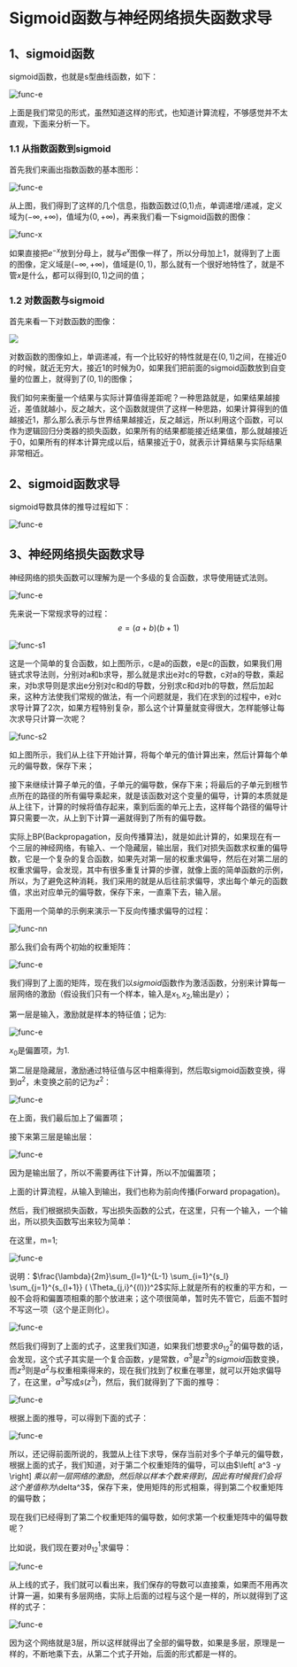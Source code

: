# Sigmoid函数与神经网络损失函数求导



## 1、sigmoid函数
sigmoid函数，也就是s型曲线函数，如下： 

![func-e](sig_images/math-1.png)

  上面是我们常见的形式，虽然知道这样的形式，也知道计算流程，不够感觉并不太直观，下面来分析一下。



### 1.1 从指数函数到sigmoid

   首先我们来画出指数函数的基本图形：

![func-e](sig_images/func-e.png)  

   从上图，我们得到了这样的几个信息，指数函数过(0,1)点，单调递增/递减，定义域为$(-\infty,+\infty)$，值域为$(0,+\infty)$，再来我们看一下sigmoid函数的图像：

![func-x](sig_images/func-x.png)

   如果直接把$e^{-x}$放到分母上，就与$e^{x}$图像一样了，所以分母加上1，就得到了上面的图像，定义域是$(-\infty,+\infty)$，值域是$(0,1)$，那么就有一个很好地特性了，就是不管$x$是什么，都可以得到$(0,1)$之间的值；

### 1.2 对数函数与sigmoid

   首先来看一下对数函数的图像：

![](sig_images/func-l.png)        

   对数函数的图像如上，单调递减，有一个比较好的特性就是在$(0,1)$之间，在接近0的时候，就近无穷大，接近1的时候为0，如果我们把前面的sigmoid函数放到自变量的位置上，就得到了$(0,1)$的图像；

   我们如何来衡量一个结果与实际计算值得差距呢？一种思路就是，如果结果越接近，差值就越小，反之越大，这个函数就提供了这样一种思路，如果计算得到的值越接近1，那么那么表示与世界结果越接近，反之越远，所以利用这个函数，可以作为逻辑回归分类器的损失函数，如果所有的结果都能接近结果值，那么就越接近于0，如果所有的样本计算完成以后，结果接近于0，就表示计算结果与实际结果非常相近。

## 2、sigmoid函数求导

sigmoid导数具体的推导过程如下：

![func-e](sig_images/math-2.png)

## 3、神经网络损失函数求导

神经网络的损失函数可以理解为是一个多级的复合函数，求导使用链式法则。

![func-e](sig_images/math-3.png)

 先来说一下常规求导的过程：
$$
e = (a+b)(b+1)
$$


![func-s1](sig_images/func-s1.png)

   这是一个简单的复合函数，如上图所示，c是a的函数，e是c的函数，如果我们用链式求导法则，分别对a和b求导，那么就是求出e对c的导数，c对a的导数，乘起来，对b求导则是求出e分别对c和d的导数，分别求c和d对b的导数，然后加起来，这种方法使我们常规的做法，有一个问题就是，我们在求到的过程中，e对c求导计算了2次，如果方程特别复杂，那么这个计算量就变得很大，怎样能够让每次求导只计算一次呢？

![func-s2](sig_images/func-s2.png)

   如上图所示，我们从上往下开始计算，将每个单元的值计算出来，然后计算每个单元的偏导数，保存下来；

   接下来继续计算子单元的值，子单元的偏导数，保存下来；将最后的子单元到根节点所在的路径的所有偏导乘起来，就是该函数对这个变量的偏导，计算的本质就是从上往下，计算的时候将值存起来，乘到后面的单元上去，这样每个路径的偏导计算只需要一次，从上到下计算一遍就得到了所有的偏导数。

   实际上BP(Backpropagation，反向传播算法)，就是如此计算的，如果现在有一个三层的神经网络，有输入、一个隐藏层，输出层，我们对损失函数求权重的偏导数，它是一个复杂的复合函数，如果先对第一层的权重求偏导，然后在对第二层的权重求偏导，会发现，其中有很多重复计算的步骤，就像上面的简单函数的示例，所以，为了避免这种消耗，我们采用的就是从后往前求偏导，求出每个单元的函数值，求出对应单元的偏导数，保存下来，一直乘下去，输入层。

   下面用一个简单的示例来演示一下反向传播求偏导的过程：  

![func-nn](sig_images/func-nn.png)

那么我们会有两个初始的权重矩阵：

![func-e](sig_images/math-4.png)

 我们得到了上面的矩阵，现在我们以$sigmoid$函数作为激活函数，分别来计算每一层网络的激励（假设我们只有一个样本，输入是$x_1,x_2,$输出是$y$）；

第一层是输入，激励就是样本的特征值；记为:

![func-e](sig_images/math-5.png)

$x_0$是偏置项，为1.

第二层是隐藏层，激励通过特征值与区中相乘得到，然后取sigmoid函数变换，得到$a^2$，未变换之前的记为$z^2$：

 ![func-e](sig_images/math-6.png)

在上面，我们最后加上了偏置项；

接下来第三层是输出层：

![func-e](sig_images/math-7.png)

因为是输出层了，所以不需要再往下计算，所以不加偏置项；

   上面的计算流程，从输入到输出，我们也称为前向传播(Forward propagation)。

   然后，我们根据损失函数，写出损失函数的公式，在这里，只有一个输入，一个输出，所以损失函数写出来较为简单：

在这里，m=1;

![func-e](sig_images/math-8.png)

说明：$\frac{\lambda}{2m}\sum_{l=1}^{L-1} \sum_{i=1}^{s_l} \sum_{j=1}^{s_{l+1}} ( \Theta_{j,i}^{(l)})^2$实际上就是所有的权重的平方和，一般不会将和偏置项相乘的那个放进来；这个项很简单，暂时先不管它，后面不暂时不写这一项（这个是正则化）。

![func-e](sig_images/math-9.png)

然后我们得到了上面的式子，这里我们知道，如果我们想要求$\theta^2_{12}$的偏导数的话，会发现，这个式子其实是一个复合函数，$y$是常数，$a^3$是$z^3$的$sigmoid$函数变换，而$z^3$则是$a^2$与权重相乘得来的，现在我们找到了权重在哪里，就可以开始求偏导了，在这里，$a^3$写成$s(z^3)$，然后，我们就得到了下面的推导：

![func-e](sig_images/math-10.png)

 根据上面的推导，可以得到下面的式子：

![func-e](sig_images/math-11.png)

所以，还记得前面所说的，我盟从上往下求导，保存当前对多个子单元的偏导数，根据上面的式子，我们知道，对于第二个权重矩阵的偏导，可以由$\left[  a^3 -y  \right] $乘以前一层网络的激励，然后除以样本个数来得到，因此有时候我们会将这个差值称为$\delta^3$，保存下来，使用矩阵的形式相乘，得到第二个权重矩阵的偏导数；

   现在我们已经得到了第二个权重矩阵的偏导数，如何求第一个权重矩阵中的偏导数呢？

比如说，我们现在要对$\theta^1_{12}$求偏导：

![func-e](sig_images/math-12.png)

从上线的式子，我们就可以看出来，我们保存的导数可以直接乘，如果而不用再次计算一遍，如果有多层网络，实际上后面的过程与这个是一样的，所以就得到了这样的式子：

![func-e](sig_images/math-13.png)

因为这个网络就是3层，所以这样就得出了全部的偏导数，如果是多层，原理是一样的，不断地乘下去，从第二个式子开始，后面的形式都是一样的。